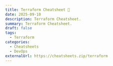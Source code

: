 ```yaml
---
title: Terraform Cheatsheet 🔗
date: 2025-09-10
description: Terraform Cheatsheet.
summary: Terraform Cheatsheet.
draft: false
tags:
  - Terraform
categories:
  - Cheatsheets
  - DevOps
externalUrl: https://cheatsheets.zip/terraform
---
```

